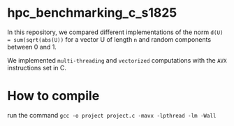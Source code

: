 # hpc_benchmarking_c_s1825

In this repository, we compared different implementations of the norm  `d(U) = sum(sqrt(abs(U))` for a vector U of length `n` and random components between 0 and 1.

We implemented `multi-threading` and `vectorized` computations with the `AVX` instructions set in C.

# How to compile

run the command `gcc -o project project.c -mavx -lpthread -lm -Wall`
